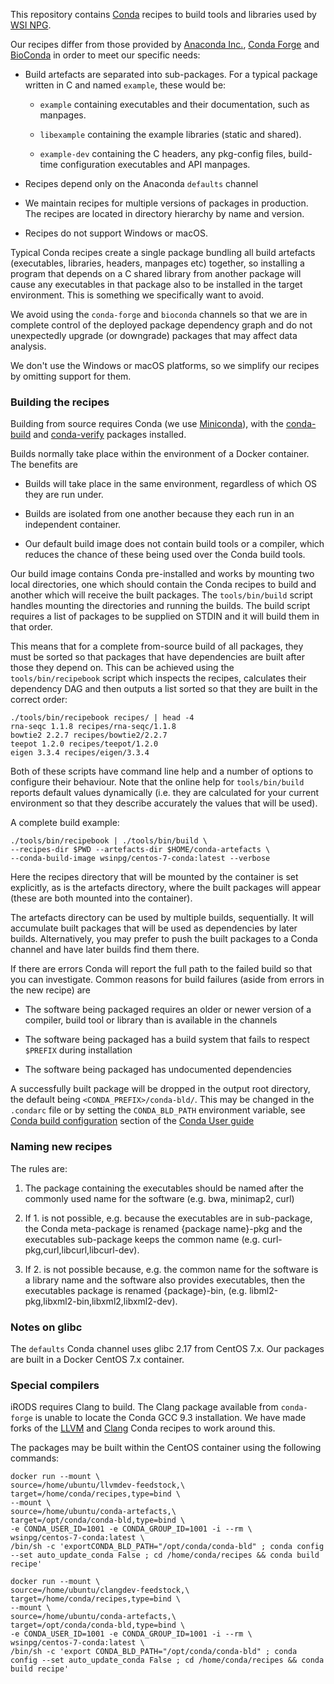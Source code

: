 This repository contains [Conda](https://conda.io) recipes to build
tools and libraries used by [WSI NPG](https://github.com/wtsi-npg).

Our recipes differ from those provided by
[Anaconda Inc.](https://github.com/AnacondaRecipes),
[Conda Forge](https://conda-forge.org) and
[BioConda](https://bioconda.github.io/) in order to meet our specific
needs:

* Build artefacts are separated into sub-packages. For a typical
  package written in C and named `example`, these would be:

  * `example` containing executables and their documentation, such
    as manpages.

  * `libexample` containing the example libraries (static and shared).

  * `example-dev` containing the C headers, any pkg-config files,
    build-time configuration executables and API manpages.

* Recipes depend only on the Anaconda `defaults` channel

* We maintain recipes for multiple versions of packages in
  production. The recipes are located in directory hierarchy by name
  and version.

* Recipes do not support Windows or macOS.

Typical Conda recipes create a single package bundling all build
artefacts (executables, libraries, headers, manpages etc) together, so
installing a program that depends on a C shared library from another
package will cause any executables in that package also to be
installed in the target environment. This is something we specifically
want to avoid.

We avoid using the `conda-forge` and `bioconda` channels so that we
are in complete control of the deployed package dependency graph and
do not unexpectedly upgrade (or downgrade) packages that may affect
data analysis.

We don't use the Windows or macOS platforms, so we simplify our
recipes by omitting support for them.

### Building the recipes ###

Building from source requires Conda (we use
[Miniconda](https://docs.conda.io/en/latest/miniconda.html)), with the
[conda-build](https://github.com/conda/conda-build) and
[conda-verify](https://github.com/conda/conda-verify) packages
installed.

Builds normally take place within the environment of a Docker
container. The benefits are

* Builds will take place in the same environment, regardless of which
  OS they are run under.

* Builds are isolated from one another because they each run in an
  independent container.

* Our default build image does not contain build tools or a compiler,
  which reduces the chance of these being used over the Conda build
  tools.

Our build image contains Conda pre-installed and works by mounting two
local directories, one which should contain the Conda recipes to build
and another which will receive the built packages. The
`tools/bin/build` script handles mounting the directories and running
the builds. The build script requires a list of packages to be
supplied on STDIN and it will build them in that order.

This means that for a complete from-source build of all packages, they
must be sorted so that packages that have dependencies are built after
those they depend on. This can be achieved using the
`tools/bin/recipebook` script which inspects the recipes,
calculates their dependency DAG and then outputs a list sorted so that
they are built in the correct order:

    ./tools/bin/recipebook recipes/ | head -4
    rna-seqc 1.1.8 recipes/rna-seqc/1.1.8
    bowtie2 2.2.7 recipes/bowtie2/2.2.7
    teepot 1.2.0 recipes/teepot/1.2.0
    eigen 3.3.4 recipes/eigen/3.3.4

Both of these scripts have command line help and a number of options
to configure their behaviour. Note that the online help for `tools/bin/build`
reports default values dynamically (i.e. they are calculated for your
current environment so that they describe accurately the values that
will be used).

A complete build example:

    ./tools/bin/recipebook | ./tools/bin/build \
    --recipes-dir $PWD --artefacts-dir $HOME/conda-artefacts \
    --conda-build-image wsinpg/centos-7-conda:latest --verbose

Here the recipes directory that will be mounted by the container is
set explicitly, as is the artefacts directory, where the built
packages will appear (these are both mounted into the container).

The artefacts directory can be used by multiple builds,
sequentially. It will accumulate built packages that will be used as
dependencies by later builds. Alternatively, you may prefer to push
the built packages to a Conda channel and have later builds find them
there.

If there are errors Conda will report the full path to the failed
build so that you can investigate. Common reasons for build failures
(aside from errors in the new recipe) are

* The software being packaged requires an older or newer version of a
  compiler, build tool or library than is available in the channels

* The software being packaged has a build system that fails to
  respect `$PREFIX` during installation

* The software being packaged has undocumented dependencies

A successfully built package will be dropped in the output root
directory, the default being `<CONDA_PREFIX>/conda-bld/`. This may be
changed in the `.condarc` file or by setting the `CONDA_BLD_PATH`
environment variable, see
[Conda build configuration](https://conda.io/docs/user-guide/configuration/use-condarc.html#specify-conda-build-output-root-directory-root-dir)
section of the
[Conda User guide](https://conda.io/docs/user-guide/index.html)


### Naming new recipes ###

The rules are:

1. The package containing the executables should be named after the
commonly used name for the software (e.g. bwa, minimap2, curl)

2. If 1. is not possible, e.g. because the executables are in
sub-package, the Conda meta-package is renamed {package name}-pkg and
the executables sub-package keeps the common name
(e.g. curl-pkg,curl,libcurl,libcurl-dev).

3. If 2. is not possible because, e.g. the common name for the software
is a library name and the software also provides executables, then the
executables package is renamed {package}-bin,
(e.g. libml2-pkg,libxml2-bin,libxml2,libxml2-dev).


### Notes on glibc ###

The `defaults` Conda channel uses glibc 2.17 from CentOS 7.x. Our packages 
are built in a Docker CentOS 7.x container.

### Special compilers ###

iRODS requires Clang to build. The Clang package available from 
`conda-forge` is unable to locate the Conda GCC 9.3 installation. We have 
made forks of the [LLVM](https://github.com/wtsi-npg/llvmdev-feedstock) and 
[Clang](https://github.com/wtsi-npg/clangdev-feedstock) Conda recipes to 
work around this.

The packages may be built within the CentOS container using the following 
commands:

    docker run --mount \
    source=/home/ubuntu/llvmdev-feedstock,\
    target=/home/conda/recipes,type=bind \
    --mount \
    source=/home/ubuntu/conda-artefacts,\
    target=/opt/conda/conda-bld,type=bind \
    -e CONDA_USER_ID=1001 -e CONDA_GROUP_ID=1001 -i --rm \
    wsinpg/centos-7-conda:latest \ 
    /bin/sh -c 'exportCONDA_BLD_PATH="/opt/conda/conda-bld" ; conda config --set auto_update_conda False ; cd /home/conda/recipes && conda build recipe'

    docker run --mount \
    source=/home/ubuntu/clangdev-feedstock,\
    target=/home/conda/recipes,type=bind \
    --mount \
    source=/home/ubuntu/conda-artefacts,\
    target=/opt/conda/conda-bld,type=bind \
    -e CONDA_USER_ID=1001 -e CONDA_GROUP_ID=1001 -i --rm \
    wsinpg/centos-7-conda:latest \
    /bin/sh -c 'export CONDA_BLD_PATH="/opt/conda/conda-bld" ; conda config --set auto_update_conda False ; cd /home/conda/recipes && conda build recipe'
